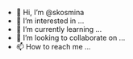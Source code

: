 - 👋 Hi, I’m @skosmina
- 👀 I’m interested in ...
- 🌱 I’m currently learning ...
- 💞️ I’m looking to collaborate on ...
- 📫 How to reach me ...

<!---
skosmina/skosmina is a ✨ special ✨ repository because its `README.md` (this file) appears on your GitHub profile.
You can click the Preview link to take a look at your changes.
--->
